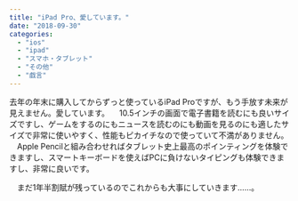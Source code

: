 ```yaml
---
title: "iPad Pro、愛しています。"
date: "2018-09-30"
categories: 
  - "ios"
  - "ipad"
  - "スマホ・タブレット"
  - "その他"
  - "戯言"
---
```


去年の年末に購入してからずっと使っているiPad Proですが、もう手放す未来が見えません。愛しています。 　10.5インチの画面で電子書籍を読むにも良いサイズですし、ゲームをするのにもニュースを読むのにも動画を見るのにも適したサイズで非常に使いやすく、性能もピカイチなので使っていて不満がありません。 　Apple Pencilと組み合わせればタブレット史上最高のポインティングを体験できますし、スマートキーボードを使えばPCに負けないタイピングも体験できますし、非常に良いです。

　まだ1年半割賦が残っているのでこれからも大事にしていきます……。
